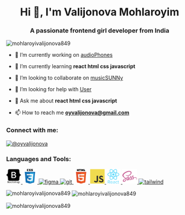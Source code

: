 <h1 align="center">Hi 👋, I'm Valijonova Mohlaroyim</h1>
<h3 align="center">A passionate frontend girl developer from India</h3>

<p align="left"> <img src="https://komarev.com/ghpvc/?username=mohlaroyivalijonova849&label=Profile%20views&color=0e75b6&style=flat" alt="mohlaroyivalijonova849" /> </p>

- 🔭 I’m currently working on [audioPhones](https://music-audio-ntf.netlify.app/)

- 🌱 I’m currently learning **react html css javascript**

- 👯 I’m looking to collaborate on [musicSUNNy](https://sunny-lily-f23812.netlify.app/)

- 🤝 I’m looking for help with [User](https://main--react-cuser-ntf.netlify.app/)

- 💬 Ask me about **react html css javascript**

- 📫 How to reach me **oyvalijonova@gmail.com**

<h3 align="left">Connect with me:</h3>
<p align="left">
<a href="https://www.hackerrank.com/@oyvalijonova" target="blank"><img align="center" src="https://raw.githubusercontent.com/rahuldkjain/github-profile-readme-generator/master/src/images/icons/Social/hackerrank.svg" alt="@oyvalijonova" height="30" width="40" /></a>
</p>

<h3 align="left">Languages and Tools:</h3>
<p align="left"> <a href="https://getbootstrap.com" target="_blank" rel="noreferrer"> <img src="https://raw.githubusercontent.com/devicons/devicon/master/icons/bootstrap/bootstrap-plain-wordmark.svg" alt="bootstrap" width="40" height="40"/> </a> <a href="https://www.w3schools.com/css/" target="_blank" rel="noreferrer"> <img src="https://raw.githubusercontent.com/devicons/devicon/master/icons/css3/css3-original-wordmark.svg" alt="css3" width="40" height="40"/> </a> <a href="https://www.figma.com/" target="_blank" rel="noreferrer"> <img src="https://www.vectorlogo.zone/logos/figma/figma-icon.svg" alt="figma" width="40" height="40"/> </a> <a href="https://git-scm.com/" target="_blank" rel="noreferrer"> <img src="https://www.vectorlogo.zone/logos/git-scm/git-scm-icon.svg" alt="git" width="40" height="40"/> </a> <a href="https://www.w3.org/html/" target="_blank" rel="noreferrer"> <img src="https://raw.githubusercontent.com/devicons/devicon/master/icons/html5/html5-original-wordmark.svg" alt="html5" width="40" height="40"/> </a> <a href="https://developer.mozilla.org/en-US/docs/Web/JavaScript" target="_blank" rel="noreferrer"> <img src="https://raw.githubusercontent.com/devicons/devicon/master/icons/javascript/javascript-original.svg" alt="javascript" width="40" height="40"/> </a> <a href="https://reactjs.org/" target="_blank" rel="noreferrer"> <img src="https://raw.githubusercontent.com/devicons/devicon/master/icons/react/react-original-wordmark.svg" alt="react" width="40" height="40"/> </a> <a href="https://sass-lang.com" target="_blank" rel="noreferrer"> <img src="https://raw.githubusercontent.com/devicons/devicon/master/icons/sass/sass-original.svg" alt="sass" width="40" height="40"/> </a> <a href="https://tailwindcss.com/" target="_blank" rel="noreferrer"> <img src="https://www.vectorlogo.zone/logos/tailwindcss/tailwindcss-icon.svg" alt="tailwind" width="40" height="40"/> </a> </p>

<p><img align="left" src="https://github-readme-stats.vercel.app/api/top-langs?username=mohlaroyivalijonova849&show_icons=true&locale=en&layout=compact" alt="mohlaroyivalijonova849" /></p>

<p>&nbsp;<img align="center" src="https://github-readme-stats.vercel.app/api?username=mohlaroyivalijonova849&show_icons=true&locale=en" alt="mohlaroyivalijonova849" /></p>

<p><img align="center" src="https://github-readme-streak-stats.herokuapp.com/?user=mohlaroyivalijonova849&" alt="mohlaroyivalijonova849" /></p>
